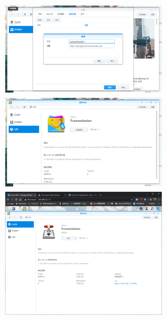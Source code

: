 

![image-20200610150312695](assets/image-20200610150312695.png)

![image-20200610150703389](assets/image-20200610150703389.png)

![image-20200610152238554](assets/image-20200610152238554.png)